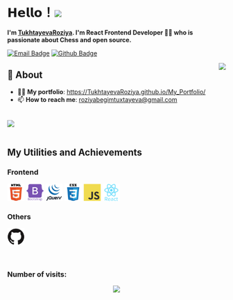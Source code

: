 # 𝗛𝗲𝗹𝗹𝗼！<img src="https://user-images.githubusercontent.com/5679180/79618120-0daffb80-80be-11ea-819e-d2b0fa904d07.gif" width="27px"> 

**I'm [TukhtayevaRoziya](https://github.com/TukhtayevaRoziya). I'm React Frontend Developer 👨‍💻 who is passionate about Chess and open source.**

[![Email Badge](https://img.shields.io/badge/Gmail-D14836?style=for-the-badge&logo=gmail&logoColor=white)](mailto:roziyabegimtuxtayeva@gmail.com)
[![Github Badge](https://img.shields.io/badge/GitHub-100000?style=for-the-badge&logo=github&logoColor=white)](https://github.com/TukhtayevaRoziya)


<img align="right" src="https://github-readme-stats.vercel.app/api?username=TukhtayevaRoziya&show_icons=true&hide_border=true">

## 🧐 About

- 👨‍💻 **My portfolio**: https://TukhtayevaRoziya.github.io/My_Portfolio/
- 📫 **How to reach me**: roziyabegimtuxtayeva@gmail.com

</br>

<div>

<a href="https://github.com/TukhtayevaRoziya">
  <img align="center" src="https://github-readme-stats.vercel.app/api/top-langs/?username=TukhtayevaRoziya&bg_color=0d1117&text_color=bdc3c7&title_color=f1c40f&hide_border=true&layout=compact&langs_count=10" />
</a>
</div>
<br />

<!-- <div  align="center"> <img src="https://activity-graph.herokuapp.com/graph?username=TukhtayevaRoziya&theme=xcode" /></div>
</div> -->

## My Utilities and Achievements
  
  ### Frontend
  <p align="left">
    <img src="https://raw.githubusercontent.com/devicons/devicon/master/icons/html5/html5-original-wordmark.svg" width="40" height="40" />
   <img src="https://raw.githubusercontent.com/devicons/devicon/master/icons/bootstrap/bootstrap-plain-wordmark.svg" alt="bootstrap" width="40" height="40"/>
    <img src="https://raw.githubusercontent.com/devicons/devicon/master/icons/jquery/jquery-original-wordmark.svg" width="40" height="40" />
  <img src="https://raw.githubusercontent.com/devicons/devicon/master/icons/css3/css3-original-wordmark.svg" width="40" height="40" />
    <img src="https://raw.githubusercontent.com/devicons/devicon/master/icons/javascript/javascript-original.svg" width="40" height="40" />
    <img src="https://raw.githubusercontent.com/devicons/devicon/master/icons/react/react-original-wordmark.svg" width="40" height="40" />
 </p>

  ### Others
   <p align="left">
  <img src="https://raw.githubusercontent.com/devicons/devicon/master/icons/github/github-original.svg" width="40" height="40" />   
</p>    
    <br>
   
   ### Number of visits:
<p align="center">
   <img src="https://profile-counter.glitch.me/{TukhtayevaRoziya}/count.svg"/>
</p>
